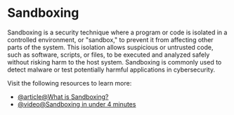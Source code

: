 # Sandboxing

Sandboxing is a security technique where a program or code is isolated in a controlled environment, or "sandbox," to prevent it from affecting other parts of the system. This isolation allows suspicious or untrusted code, such as software, scripts, or files, to be executed and analyzed safely without risking harm to the host system. Sandboxing is commonly used to detect malware or test potentially harmful applications in cybersecurity.

Visit the following resources to learn more:

- [@article@What is Sandboxing?](https://www.checkpoint.com/cyber-hub/threat-prevention/what-is-sandboxing/)
- [@video@Sandboxing in under 4 minutes](https://www.youtube.com/watch?v=kn32PHG2wcU)
